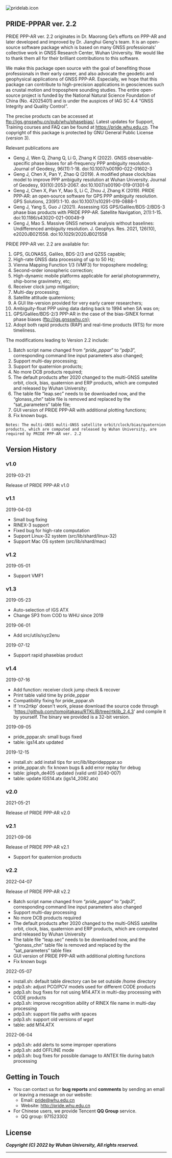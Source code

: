 ![pridelab.icon](https://github.com/PrideLab/PRIDE-PPPAR/blob/master/doc/PRIDE.png)
## PRIDE-PPPAR ver. 2.2

PRIDE PPP-AR ver. 2.2 originates in Dr. Maorong Ge’s efforts on PPP-AR and later developed and improved by Dr. Jianghui Geng's team. It is an open-source software package which is based on many GNSS professionals’ collective work in GNSS Research Center, Wuhan University. We would like to thank them all for their brilliant contributions to this software. 

We make this package open source with the goal of benefiting those professionals in their early career, and also advocate the geodetic and geophysical applications of GNSS PPP-AR. Especially, we hope that this package can contribute to high-precision applications in geosciences such as crustal motion and troposphere sounding studies. The entire open-source project is funded by the National Natural Science Foundation of China (No. 42025401) and is under the auspices of IAG SC 4.4 “GNSS Integrity and Quality Control”.

The precise products can be accessed at ftp://igs.gnsswhu.cn/pub/whu/phasebias/. 
Latest updates for Support, Training courses and FAQ can be found at https://pride.whu.edu.cn. 
The copyright of this package is protected by GNU General Public License (version 3). 

Relevant publications are

* Geng J, Wen Q, Zhang Q, Li G, Zhang K (2022). GNSS observable-specific phase biases for all-frequency PPP ambiguity resolution. Journal of Geodesy, 96(11):1-18. doi:10.1007/s00190-022-01602-3
* Geng J, Chen X, Pan Y, Zhao Q (2019). A modified phase clock/bias model to improve PPP ambiguity resolution at Wuhan University. Journal of Geodesy, 93(10):2053-2067. doi:10.1007/s00190-019-01301-6
* Geng J, Chen X, Pan Y, Mao S, Li C, Zhou J, Zhang K (2019). PRIDE PPP‑AR: an open‑source software for GPS PPP ambiguity resolution. GPS Solutions, 23(91):1-10. doi:10.1007/s10291-019-0888-1
* Geng J, Yang S, Guo J (2021). Assessing IGS GPS/Galileo/BDS-2/BDS-3 phase bias products with PRIDE PPP-AR. Satellite Navigation, 2(1):1-15. doi:10.1186/s43020-021-00049-9
* Geng J, Mao S. Massive GNSS network analysis without baselines: Undifferenced ambiguity resolution. J. Geophys. Res. 2021, 126(10), e2020JB021558. doi:10.1029/2020JB021558

PRIDE PPP-AR ver. 2.2 are available for:  

1) GPS, GLONASS, Galileo, BDS-2/3 and QZSS capable;  
2) High-rate GNSS data processing of up to 50 Hz;
3) Vienna Mapping Function 1/3 (VMF3) for troposphere modeling;  
4) Second-order ionospheric correction;  
5) High-dynamic mobile platforms applicable for aerial photogrammetry, ship-borne gravimetry, etc;  
6) Receiver clock jump mitigation;  
7) Multi-day processing;  
8) Satellite attitude quaternions;  
9) A GUI lite-version provided for very early career researchers;  
10) Ambiguity-float PPP using data dating back to 1994 when SA was on;  
11) GPS/Galileo/BDS-2/3 PPP-AR in the case of the bias-SINEX format phase biases (ftp://igs.gnsswhu.cn);
12) Adopt both rapid products (RAP) and real-time products (RTS) for more timeliness.

The modifications leading to Version 2.2 include:

1. Batch script name changed from “*pride_pppar*” to “*pdp3*”, corresponding command line input parameters also changed;
2. Support multi-day processing;
3. Support for quaternion products;
4. No more DCB products required;
5. The default products after 2020 changed to the multi-GNSS satellite orbit, clock, bias, quaternion and ERP products, which are computed and released by Wuhan University;
6. The table file “leap.sec” needs to be downloaded now, and the “glonass\_chn” table file is removed and replaced by the “sat\_parameters” table file;
7. GUI version of PRIDE PPP-AR with additional plotting functions;
8. Fix known bugs.

`Notes: The multi-GNSS multi-GNSS satellite orbit/clock/bias/quaternion products, which are computed and released by Wuhan University, are required by PRIDE PPP-AR ver. 2.2`

## Version History

### v1.0

2019-03-21

Release of PRIDE PPP-AR v1.0

### v1.1

2019-04-03

* Small bug fixing
* RINEX-3 support
* Fixed bug for high-rate computation
* Support Linux-32 system (src/lib/shard/linux-32)
* Support Mac OS system (src/lib/shard/mac)

### v1.2

2019-05-01

* Support VMF1

### v1.3

2019-05-23

* Auto-selection of IGS ATX
* Change SP3 from COD to WHU since 2019

2019-06-01

* Add src/utils/xyz2enu

2019-07-12

* Support rapid phasebias product

### v1.4

2019-07-16

* Add function: receiver clock jump check & recover
* Print table valid time by pride_pppar
* Compatibility fixing for pride_pppar.sh
* If 'rnx2rtkp' doesn't work, please download the source code through
   'https://github.com/tomojitakasu/RTKLIB/tree/rtklib_2.4.3' and compile it by yourself.
   The binary we provided is a 32-bit version.

2019-09-05

* pride_pppar.sh: small bugs fixed
* table: igs14.atx updated

2019-12-15

* install.sh: add install tips for src/lib/libpridepppar.so
* pride_pppar.sh: fix known bugs & add error replay for debug
* table: jpleph_de405 updated (valid until 2040-007)
* table: update IGS14.atx (igs14_2082.atx)

### v2.0

2021-05-21

Release of PRIDE PPP-AR v2.0

### v2.1

2021-09-06

Release of PRIDE PPP-AR v2.1
 
* Support for quaternion products

### v2.2

2022-04-07

Release of PRIDE PPP-AR v2.2
 
* Batch script name changed from “*pride_pppar*” to “*pdp3*”, corresponding command line input parameters also changed
* Support multi-day processing
* No more DCB products required
* The default products after 2020 changed to the multi-GNSS satellite orbit, clock, bias, quaternion and ERP products, which are computed and released by Wuhan University
* The table file “leap.sec” needs to be downloaded now, and the “glonass_chn” table file is removed and replaced by the “sat_parameters” table filex
* GUI version of PRIDE PPP-AR with additional plotting functions
* Fix known bugs

2022-05-07

* install.sh: default table directory can be set outside /home directory
* pdp3.sh: adjust PCO/PCV models used for different CODE products
* pdp3.sh: bug fixes for not using M14.ATX in multi-day processing with CODE products
* pdp3.sh: improve recognition ability of RINEX file name in multi-day processing
* pdp3.sh: support file paths with spaces
* pdp3.sh: support old versions of *wget*
* table: add M14.ATX 

2022-06-04

* pdp3.sh: add alerts to some improper operations
* pdp3.sh: add OFFLINE mode
* pdp3.sh: bug fixes for possible damage to ANTEX file during batch processing

 
## Getting in Touch

* You can contact us for **bug reports** and **comments** by sending an email or leaving a message on our website:
  * Email: <pride@whu.edu.cn>
  * Website: <http://pride.whu.edu.cn>
* For Chinese users, we provide Tencent **QQ Group** service.
  * QQ group: 971523302

## License

***Copyright (C) 2022 by Wuhan University, All rights reserved.***

---
